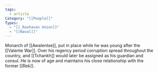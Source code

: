 ```yaml
---
tags:
  - article
Category: "[[People]]"
Types:
  - "[[_Ravhavan Union]]"
  - "[[Naval]]"
---
```

Monarch of [[Awalentse]], put in place while he was young after the [[Valente War]]. Over his regency period corruption spread throughout the country, and [[Tchankh]] would later be assigned as his guardian and consul. He is now of age and maintains his close relationship with the former [[Rek]].